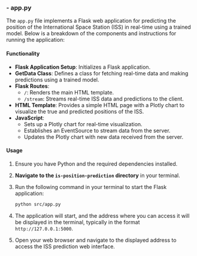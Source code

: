 ### - app.py

The `app.py` file implements a Flask web application for predicting the position of the International Space Station (ISS) in real-time using a trained model. Below is a breakdown of the components and instructions for running the application:

#### Functionality

- **Flask Application Setup**: Initializes a Flask application.
- **GetData Class**: Defines a class for fetching real-time data and making predictions using a trained model.
- **Flask Routes**:
  - `/`: Renders the main HTML template.
  - `/stream`: Streams real-time ISS data and predictions to the client.
- **HTML Template**: Provides a simple HTML page with a Plotly chart to visualize the true and predicted positions of the ISS.
- **JavaScript**:
  - Sets up a Plotly chart for real-time visualization.
  - Establishes an EventSource to stream data from the server.
  - Updates the Plotly chart with new data received from the server.

#### Usage

1. Ensure you have Python and the required dependencies installed.
2. **Navigate to the `is-position-prediction` directory** in your terminal.
3. Run the following command in your terminal to start the Flask application:

    ```bash
    python src/app.py
    ```

4. The application will start, and the address where you can access it will be displayed in the terminal, typically in the format `http://127.0.0.1:5000`.

5. Open your web browser and navigate to the displayed address to access the ISS prediction web interface.
